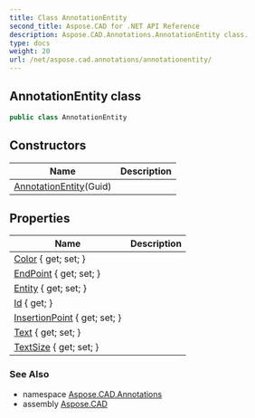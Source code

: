 ```yaml
---
title: Class AnnotationEntity
second_title: Aspose.CAD for .NET API Reference
description: Aspose.CAD.Annotations.AnnotationEntity class. 
type: docs
weight: 20
url: /net/aspose.cad.annotations/annotationentity/
---
```

## AnnotationEntity class

```csharp
public class AnnotationEntity
```

## Constructors

| Name | Description |
| --- | --- |
| [AnnotationEntity](annotationentity/)(Guid) |  |

## Properties

| Name | Description |
| --- | --- |
| [Color](../../aspose.cad.annotations/annotationentity/color/) { get; set; } |  |
| [EndPoint](../../aspose.cad.annotations/annotationentity/endpoint/) { get; set; } |  |
| [Entity](../../aspose.cad.annotations/annotationentity/entity/) { get; set; } |  |
| [Id](../../aspose.cad.annotations/annotationentity/id/) { get; } |  |
| [InsertionPoint](../../aspose.cad.annotations/annotationentity/insertionpoint/) { get; set; } |  |
| [Text](../../aspose.cad.annotations/annotationentity/text/) { get; set; } |  |
| [TextSize](../../aspose.cad.annotations/annotationentity/textsize/) { get; set; } |  |

### See Also

* namespace [Aspose.CAD.Annotations](../../aspose.cad.annotations/)
* assembly [Aspose.CAD](../../)


